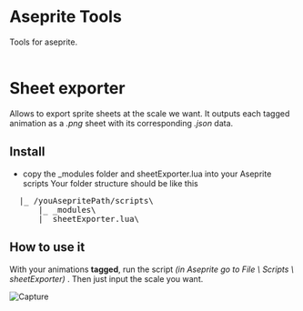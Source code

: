 Aseprite Tools
===============
Tools for aseprite.
<br/><br/>
# Sheet exporter
Allows to export sprite sheets at the scale we want.
It outputs each tagged animation as a *.png* sheet with its corresponding *.json* data.

## Install
* copy the _modules folder and sheetExporter.lua into your Aseprite scripts
Your folder structure should be like this
<pre>
  |_ /youAsepritePath/scripts\
      |_ _modules\
      |_ sheetExporter.lua\
</pre>

## How to use it
With your animations **tagged**, run the script *(in Aseprite go to File \ Scripts \ sheetExporter)* . Then just input the scale you want.

![Capture](https://github.com/rudiHammad/asepriteTools/assets/25636976/3fc8fdd9-9b3f-47ff-8f94-b51656bd8373)

